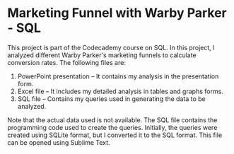 # Marketing Funnel with Warby Parker - SQL

This project is part of the Codecademy course on SQL. In this project, I analyzed different Warby Parker's marketing funnels to calculate conversion rates. The following files are:
1.	PowerPoint presentation – It contains my analysis in the presentation form.
2.	Excel file – It includes my detailed analysis in tables and graphs forms.
3. SQL file – Contains my queries used in generating the data to be analyzed.

Note that the actual data used is not available. The SQL file contains the programming code used to create the queries. Initially, the queries were created using SQLite format, but I converted it to the SQL format. This file can be opened using Sublime Text.
	
